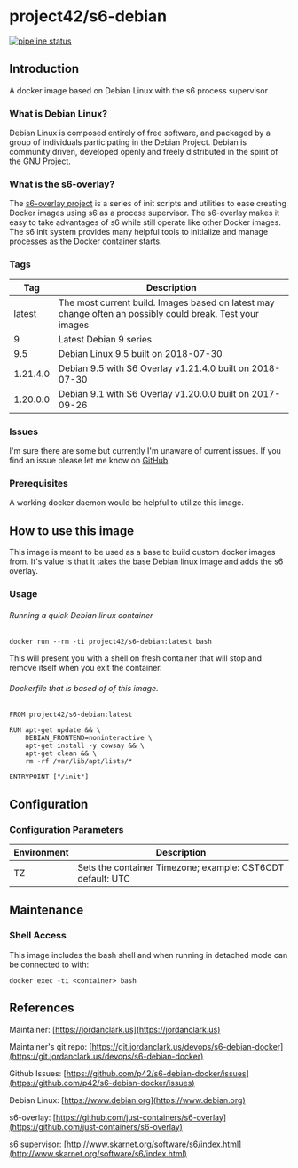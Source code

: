 # project42/s6-debian

[![pipeline status](https://git.jordanclark.us/devops/s6-debian-docker/badges/master/pipeline.svg)](https://git.jordanclark.us/devops/s6-debian-docker/commits/master)

## Introduction
A docker image based on Debian Linux with the s6 process supervisor

### What is Debian Linux?

Debian Linux is composed entirely of free software, and packaged by a group of individuals participating in the Debian Project. Debian is community driven, developed openly and freely distributed in the spirit of the GNU Project.

### What is the s6-overlay?
The [s6-overlay project](https://github.com/just-containers/s6-overlay) is a series of init scripts and utilities to ease creating Docker images using s6 as a process supervisor.  The s6-overlay makes it easy to take advantages of s6 while still operate like other Docker images.  The s6 init system provides many helpful tools to initialize and manage processes as the Docker container starts.

### Tags

| Tag | Description |
|---|---|
| latest | The most current build.  Images based on latest may change often an possibly could break.  Test your images |
| 9 | Latest Debian 9 series |
| 9.5 | Debian Linux 9.5 built on 2018-07-30 |
| 1.21.4.0 | Debian 9.5 with S6 Overlay v1.21.4.0 built on 2018-07-30 |
| 1.20.0.0 | Debian 9.1 with S6 Overlay v1.20.0.0 built on 2017-09-26 |

### Issues

I'm sure there are some but currently I'm unaware of current issues.  If you find an issue please let me know on [GitHub](https://github.com/p42/s6-debian-docker/issues)

### Prerequisites

A working docker daemon would be helpful to utilize this image.

## How to use this image

This image is meant to be used as a base to build custom docker images from.  It's value is that it takes the base Debian linux image and adds the s6 overlay.

### Usage

###### Running a quick Debian linux container

~~~
docker run --rm -ti project42/s6-debian:latest bash
~~~

This will present you with a shell on fresh container that will stop and remove itself when you exit the container.

###### Dockerfile that is based of of this image.

~~~
FROM project42/s6-debian:latest

RUN apt-get update && \
    DEBIAN_FRONTEND=noninteractive \
    apt-get install -y cowsay && \
    apt-get clean && \
    rm -rf /var/lib/apt/lists/*

ENTRYPOINT ["/init"]
~~~

## Configuration

### Configuration Parameters
| Environment | Description |
| --- | --- |
| TZ | Sets the container Timezone; example: CST6CDT default: UTC |  

## Maintenance

### Shell Access

This image includes the bash shell and when running in detached mode can be connected to with:

~~~
docker exec -ti <container> bash
~~~


## References

Maintainer: [https://jordanclark.us](https://jordanclark.us)

Maintainer's git repo: [https://git.jordanclark.us/devops/s6-debian-docker](https://git.jordanclark.us/devops/s6-debian-docker)

Github Issues: [https://github.com/p42/s6-debian-docker/issues](https://github.com/p42/s6-debian-docker/issues)

Debian Linux: [https://www.debian.org](https://www.debian.org)

s6-overlay: [https://github.com/just-containers/s6-overlay](https://github.com/just-containers/s6-overlay)

s6 supervisor: [http://www.skarnet.org/software/s6/index.html](http://www.skarnet.org/software/s6/index.html)
